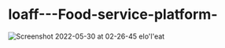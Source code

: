 # loaff---Food-service-platform-
![Screenshot 2022-05-30 at 02-26-45 elo'l'eat](https://user-images.githubusercontent.com/57706905/170901969-b68639a9-52b3-4405-8764-4cd220f1d839.png)
